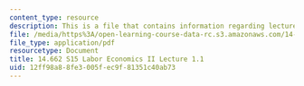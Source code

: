 ```yaml
---
content_type: resource
description: This is a file that contains information regarding lecture 1.
file: /media/https%3A/open-learning-course-data-rc.s3.amazonaws.com/14-662-labor-economics-ii-spring-2015/12ff98a88fe3005fec9f81351c40ab73_MIT14_662S15_lecnotes1.pdf
file_type: application/pdf
resourcetype: Document
title: 14.662 S15 Labor Economics II Lecture 1.1
uid: 12ff98a8-8fe3-005f-ec9f-81351c40ab73
---
```

